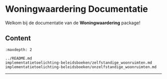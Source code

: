 # Woningwaardering Documentatie

Welkom bij de documentatie van de **Woningwaardering** package!

## Content

```{toctree}
:maxdepth: 2

../README.md
implementatietoelichting-beleidsboeken/zelfstandige_woonruimten.md
implementatietoelichting-beleidsboeken/onzelfstandige_woonruimten.md

```

---
